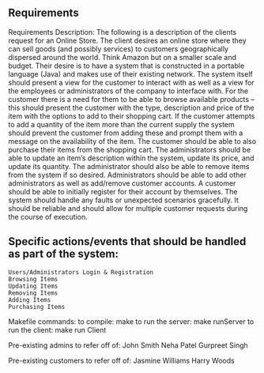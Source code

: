 ## Requirements
Requirements Description: The following is a description of the clients request for an Online Store.
The client desires an online store where they can sell goods (and possibly services) to customers
geographically dispersed around the world. Think Amazon but on a smaller scale and budget. Their
desire is to have a system that is constructed in a portable language (Java) and makes use of their
existing network. The system itself should present a view for the customer to interact with as well as a
view for the employees or administrators of the company to interface with. For the customer there is a
need for them to be able to browse available products – this should present the customer with the type,
description and price of the item with the options to add to their shopping cart. If the customer
attempts to add a quantity of the item more than the current supply the system should prevent the
customer from adding these and prompt them with a message on the availability of the item. The
customer should be able to also purchase their items from the shopping cart. The administrators should
be able to update an item’s description within the system, update its price, and update its quantity. The
administrator should also be able to remove items from the system if so desired. Administrators should
be able to add other administrators as well as add/remove customer accounts. A customer should be
able to initially register for their account by themselves. The system should handle any faults or
unexpected scenarios gracefully. It should be reliable and should allow for multiple customer requests
during the course of execution.

## Specific actions/events that should be handled as part of the system:
    Users/Administrators Login & Registration
    Browsing Items
    Updating Items
    Removing Items
    Adding Items
    Purchasing Items

Makefile commands:
    to compile:             make
    to run the server:      make runServer
    to run the client:      make run Client
    

Pre-existing admins to refer off of:
John Smith
Neha Patel
Gurpreet Singh

Pre-existing customers to refer off of:
Jasmine Williams
Harry Woods
